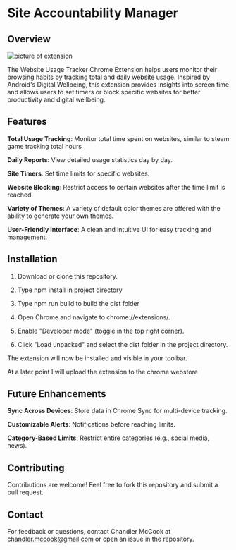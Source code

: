 # Site Accountability Manager

## Overview

![picture of extension](https://i.imgur.com/djmIn05.png)

The Website Usage Tracker Chrome Extension helps users monitor their browsing habits by tracking total and daily website usage. Inspired by Android's Digital Wellbeing, this extension provides insights into screen time and allows users to set timers or block specific websites for better productivity and digital wellbeing.


## Features

**Total Usage Tracking**: Monitor total time spent on websites, similar to steam game tracking total hours

**Daily Reports**: View detailed usage statistics day by day.

**Site Timers**: Set time limits for specific websites.

**Website Blocking**: Restrict access to certain websites after the time limit is reached.

**Variety of Themes**: A variety of default color themes are offered with the ability to generate your own themes.

**User-Friendly Interface**: A clean and intuitive UI for easy tracking and management.


## Installation

1. Download or clone this repository.

2. Type npm install in project directory

3. Type npm run build to build the dist folder

4. Open Chrome and navigate to chrome://extensions/.

5. Enable "Developer mode" (toggle in the top right corner).

6. Click "Load unpacked" and select the dist folder in the project directory.

The extension will now be installed and visible in your toolbar.

At a later point I will upload the extension to the chrome webstore


## Future Enhancements

**Sync Across Devices**: Store data in Chrome Sync for multi-device tracking.

**Customizable Alerts**: Notifications before reaching limits.

**Category-Based Limits**: Restrict entire categories (e.g., social media, news).


## Contributing

Contributions are welcome! Feel free to fork this repository and submit a pull request.

## Contact

For feedback or questions, contact Chandler McCook at chandler.mccook@gmail.com or open an issue in the repository.
